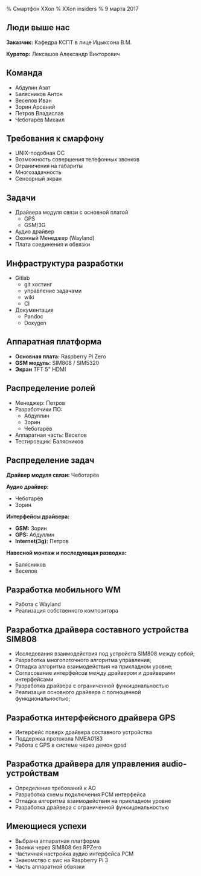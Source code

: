 % Смартфон XXon
% XXon insiders
% 9 марта 2017

## Люди выше нас

**Заказчик:** Кафедра КСПТ в лице Ицыксона В.М.

**Куратор:** Лексашов Александр Викторович

## Команда

- Абдулин Азат
- Балясников Антон 
- Веселов Иван 
- Зорин Арсений
- Петров Владислав
- Чеботарёв Михаил

## Требования к смарфону

- UNIX-подобная ОС
- Возможность совершения телефонных звонков
- Ограничения на габариты 
- Многозадачность
- Сенсорный экран

## Задачи

- Драйвера модуля связи с основной платой
	- GPS
	- GSM/3G
- Аудио драйвер
- Оконный Менеджер (Wayland)
- Плата соединения и обвязки

## Инфраструктура разработки

- Gitlab
	- git хостинг
	- управление задачами
	- wiki
	- CI
- Документация
	- Pandoc
	- Doxygen 

## Аппаратная платформа

- **Основная плата:** Raspberry Pi Zero
- **GSM модуль:** SIM808 / SIM5320
- **Экран** TFT 5" HDMI

## Распределение ролей

- Менеджер: Петров
- Разработчики ПО:
	- Абдуллин
	- Зорин
	- Чеботарёв
- Аппаратная часть: Веселов
- Тестировщик: Балясников

## Распределение задач

**Драйвер модуля связи:** Чеботарёв

**Аудио драйвер:**

- Чеботарёв
- Зорин

**Интерфейсы драйвера:**

- **GSM:** Зорин
- **GPS:** Абдуллин
- **Internet(3g):** Петров

**Навесной монтаж и последующая разводка:**

- Балясников
- Веселов

## Разработка мобильного WM

- Работа с Wayland
- Реализация собственного композитора

## Разработка драйвера составного устройства SIM808 

- Исследования взаимодействия под устройств SIM808 между собой;
- Разработка многопоточного алгоритма управления;
- Отладка алгоритма взаимодействия на прикладном уровне;
- Согласование интерфейсов между драйвером и драйверами интерфейсами
- Разработка драйвера с ограниченной функицональностью 
- Реализация основного драйвера с полноценной функциональностью;

## Разработка интерфейсного драйвера GPS

- Интерфейс поверх драйвера составного устройства
- Поддержка протокола NMEA0183
- Работа с GPS в системе через демон gpsd

## Разработка драйвера для управления audio-устройствам

- Определение требований к АО
- Разработка схемы подключения PCM интерфейса
- Отладка алгоритма взаимодействия на прикладном уровне
- Разработка драйвера с ограниченной функицональностью 

## Имеющиеся успехи

- Выбрана аппаратная платформа
- Звонки через SIM808 без RPZero
- Частичная настройка аудио интерфейса PCM
- Знакомство с swc на Raspberry Pi 3 
- Часть аппаратной обвязки

